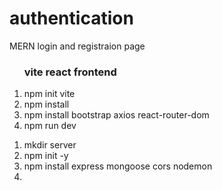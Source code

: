 # authentication
MERN login and registraion page

<ol>
    <h3>vite react frontend</h3>
    <li>npm init vite</li>
    <li>npm install</li>
    <li>npm install bootstrap axios react-router-dom</li>
    <li>npm run dev</li>
</ol>
<ol>
    <li>mkdir server</li>
    <li>npm init -y</li>
    <li>npm install express mongoose cors nodemon</li>
    <li></li>
</ol>

